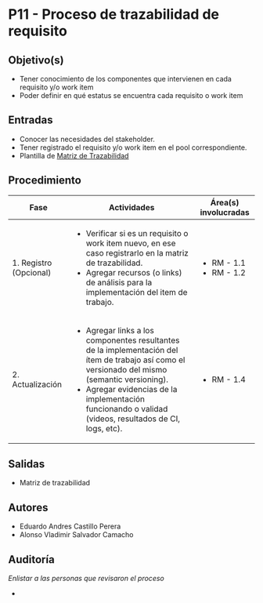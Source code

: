 # P11 - Proceso de trazabilidad de requisito

## Objetivo(s)

- Tener conocimiento de los componentes que intervienen en cada requisito y/o work item
- Poder definir en qué estatus se encuentra cada requisito o work item

## Entradas

- Conocer las necesidades del stakeholder.
- Tener registrado el requisito y/o work item en el pool correspondiente.
- Plantilla de [Matriz de Trazabilidad](../plantillas/PL04-plantilla-de-matriz-de-trazabilidad-de-requisitos)

## Procedimiento


| Fase |   Actividades   | Área(s) involucradas |
|------|:---------------:|--------------------|
| 1. Registro (Opcional)    | <ul align="left"><li>Verificar si es un requisito o work item nuevo, en ese caso registrarlo en la matriz de trazabilidad.</li><li>Agregar recursos (o links) de análisis para la implementación del item de trabajo.</li></ul> | <ul><li>RM - 1.1</li><li>RM - 1.2</li></ul> |
| 2. Actualización    | <ul align="left"> <li> Agregar links a los componentes resultantes de la implementación del ítem de trabajo así como el versionado del mismo (semantic versioning). </li> <li> Agregar evidencias de la implementación funcionando o validad (videos, resultados de CI, logs, etc). </li> </ul> | <ul><li>RM - 1.4</li></ul> |

## Salidas

- Matriz de trazabilidad

## Autores

- Eduardo Andres Castillo Perera
- Alonso Vladimir Salvador Camacho

## Auditoría

_Enlistar a las personas que revisaron el proceso_

- 

